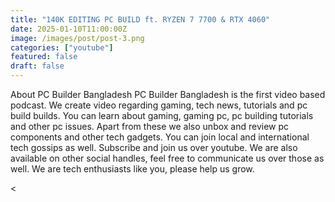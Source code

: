 ```yaml
---
title: "140K EDITING PC BUILD ft. RYZEN 7 7700 & RTX 4060"
date: 2025-01-10T11:00:00Z
image: /images/post/post-3.png
categories: ["youtube"]
featured: false
draft: false
---
```



About PC Builder Bangladesh
PC Builder Bangladesh is the first video based podcast. We create video regarding gaming, tech news, tutorials and pc build builds. You can learn about gaming, gaming pc, pc building tutorials and other pc issues. Apart from these we also unbox and review pc components and other tech gadgets. You can join local and international tech gossips as well.  Subscribe and join us over youtube. We are also available on other social handles, feel free to communicate us over those as well.  We are tech enthusiasts like you, please help us grow.


<<Youtube id="yGSLO2Mwkik" title="Play:Youtube"/>